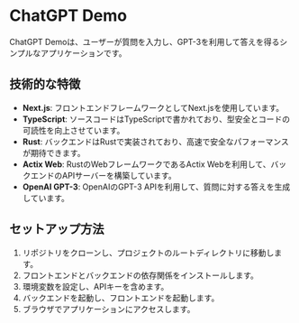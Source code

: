 # ChatGPT Demo

ChatGPT Demoは、ユーザーが質問を入力し、GPT-3を利用して答えを得るシンプルなアプリケーションです。

## 技術的な特徴

- **Next.js**: フロントエンドフレームワークとしてNext.jsを使用しています。
- **TypeScript**: ソースコードはTypeScriptで書かれており、型安全とコードの可読性を向上させています。
- **Rust**: バックエンドはRustで実装されており、高速で安全なパフォーマンスが期待できます。
- **Actix Web**: RustのWebフレームワークであるActix Webを利用して、バックエンドのAPIサーバーを構築しています。
- **OpenAI GPT-3**: OpenAIのGPT-3 APIを利用して、質問に対する答えを生成しています。

## セットアップ方法

1. リポジトリをクローンし、プロジェクトのルートディレクトリに移動します。
2. フロントエンドとバックエンドの依存関係をインストールします。
3. 環境変数を設定し、APIキーを含めます。
4. バックエンドを起動し、フロントエンドを起動します。
5. ブラウザでアプリケーションにアクセスします。

